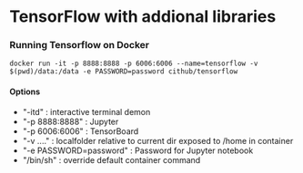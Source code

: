 # TensorFlow with addional libraries
### Running Tensorflow on Docker 

`docker run -it -p 8888:8888 -p 6006:6006 --name=tensorflow -v $(pwd)/data:/data -e PASSWORD=password cithub/tensorflow`

#### Options
- "-itd" : interactive terminal demon
- "-p 8888:8888" : Jupyter
- "-p 6006:6006" : TensorBoard
- "-v ...." : localfolder relative to current dir exposed to /home in container
- "-e PASSWORD=password" : Password for Jupyter notebook
- "/bin/sh" : override default container command
